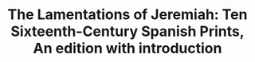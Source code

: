 ---
title: "The Lamentations of Jeremiah: Ten Sixteenth-Century Spanish Prints, An edition with introduction"
editor: Hardie, Jane Morlet
volume: XXII
price: 116
isbn10: 1-896926-57-6
isbn13: 978-1-896926-57-5
publisher: IMM
place: Ottawa
year: 2003
pages: lxxi + 287
---
